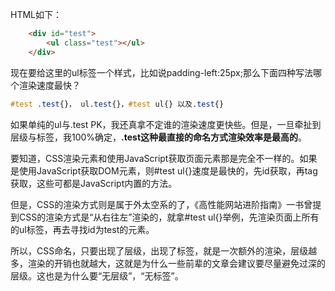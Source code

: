 
HTML如下：

```html
	<div id="test">
	    <ul class="test"></ul>
	</div>
```

现在要给这里的ul标签一个样式，比如说padding-left:25px;那么下面四种写法哪个渲染速度最快？

```css
#test .test{}， ul.test{}，#test ul{} 以及.test{}
```

如果单纯的ul与.test PK，我还真拿不定谁的渲染速度更快些。但是，一旦牵扯到层级与标签，我100%确定，**.test这种最直接的命名方式渲染效率是最高的**。

要知道，CSS渲染元素和使用JavaScript获取页面元素那是完全不一样的。如果是使用JavaScript获取DOM元素，则#test ul{}速度是最快的，先id获取，再tag获取，这些可都是JavaScript内置的方法。

但是，CSS的渲染方式则是属于外太空系的了，《高性能网站进阶指南》一书曾提到CSS的渲染方式是“从右往左”渲染的，就拿#test ul{}举例，先渲染页面上所有的ul标签，再去寻找id为test的元素。

所以，CSS命名，只要出现了层级，出现了标签，就是一次额外的渲染，层级越多，渲染的开销也就越大，这就是为什么一些前辈的文章会建议要尽量避免过深的层级。这也是为什么要“无层级”，“无标签”。